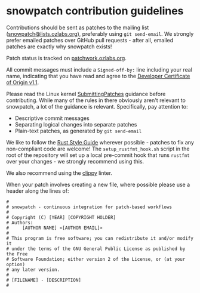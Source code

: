 snowpatch contribution guidelines
=================================

Contributions should be sent as patches to the mailing list
([snowpatch@lists.ozlabs.org](mailto:snowpatch@lists.ozlabs.org)),
preferably using `git send-email`. We strongly prefer emailed patches
over GitHub pull requests - after all, emailed patches are exactly why
snowpatch exists!

Patch status is tracked on [patchwork.ozlabs.org](https://patchwork.ozlabs.org/project/snowpatch/).

All commit messages must include a `Signed-off-by:` line including
your real name, indicating that you have read and agree to the
[Developer Certificate of Origin
v1.1](http://developercertificate.org).

Please read the Linux kernel
[SubmittingPatches](https://www.kernel.org/doc/Documentation/SubmittingPatches)
guidance before contributing. While many of the rules in there
obviously aren't relevant to snowpatch, a lot of the guidance is
relevant. Specifically, pay attention to:

 * Descriptive commit messages
 * Separating logical changes into separate patches
 * Plain-text patches, as generated by `git send-email`

We like to follow the [Rust Style
Guide](https://github.com/rust-lang-nursery/fmt-rfcs/blob/master/guide/guide.md)
wherever possible - patches to fix any non-compliant code are welcome!
The `setup_rustfmt_hook.sh` script in the root of the repository will
set up a local pre-commit hook that runs `rustfmt` over your changes -
we strongly recommend using this.

We also recommend using the
[clippy](https://github.com/rust-lang-nursery/rust-clippy) linter.

When your patch involves creating a new file, where possible please
use a header along the lines of:

```
#
# snowpatch - continuous integration for patch-based workflows
#
# Copyright (C) [YEAR] [COPYRIGHT HOLDER]
# Authors:
#     [AUTHOR NAME] <[AUTHOR EMAIL]>
#
# This program is free software; you can redistribute it and/or modify it
# under the terms of the GNU General Public License as published by the Free
# Software Foundation; either version 2 of the License, or (at your option)
# any later version.
#
# [FILENAME] - [DESCRIPTION]
#
```
